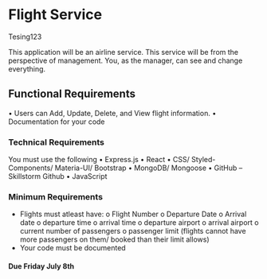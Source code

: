 # Flight Service

Tesing123

This application will be an airline service. This service will be from the perspective of management. You, as the manager, can see and change everything.

## Functional Requirements

• Users can Add, Update, Delete, and View flight information.
• Documentation for your code

### Technical Requirements

You must use the following
• Express.js
• React
• CSS/ Styled-Components/ Materia-UI/ Bootstrap
• MongoDB/ Mongoose
• GitHub – Skillstorm Github
• JavaScript

### Minimum Requirements

- Flights must atleast have:
  o Flight Number
  o Departure Date
  o Arrival date
  o departure time
  o arrival time
  o departure airport
  o arrival airport
  o current number of passengers
  o passenger limit (flights cannot have more passengers on them/ booked than their limit allows)
- Your code must be documented

#### Due Friday July 8th
